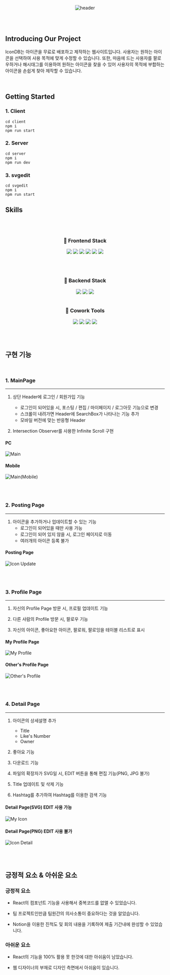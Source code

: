 <div align="center">

  ![header](https://capsule-render.vercel.app/api?type=soft&color=auto&height=300&section=header&text=IconDB&fontSize=90)
  
</div>

<br><br>

## Introducing Our Project
IconDB는 아이콘을 무료로 배포하고 제작하는 웹사이트입니다. 사용자는 원하는 아이콘을 선택하여 사용 목적에 맞게 수정할 수 있습니다. 또한, 마음에 드는 사용자를 팔로우하거나 해시태그를 이용하여 원하는 아이콘을 찾을 수 있어 사용자의 목적에 부합하는 아이콘을 손쉽게 찾아 제작할 수 있습니다.

<br>

## Getting Started

### 1. Client
    cd client
    npm i
    npm run start
    
### 2. Server
    cd server
    npm i
    npm run dev

### 3. svgedit
    cd svgedit
    npm i
    npm run start

## Skills

<br><br>

<div align="center">

  ### 📌 Frontend Stack
  <img src="https://img.shields.io/badge/HTML-E34F26?style=flat-square&logo=HTML5&logoColor=white"/>
  <img src="https://img.shields.io/badge/CSS-1572B6?style=flat-square&logo=CSS3&logoColor=white"/>
  <img src="https://img.shields.io/badge/JavaScript-F7DF1E?style=flat-square&logo=JavaScript&logoColor=white"/>
  <img src="https://img.shields.io/badge/React-61DAFB?style=flat-square&logo=React&logoColor=white"/>
  <img src="https://img.shields.io/badge/styledcomponents-DB7093?style=flat-square&logo=styledcomponents&logoColor=white"/>
  <img src="https://img.shields.io/badge/npm-CB3837?style=flat-square&logo=npm&logoColor=white"/>
  
  <br><br>
  
  ### 📌 Backend Stack
  <img src="https://img.shields.io/badge/MySQL-4479A1?style=flat-square&logo=mysql&logoColor=white"/>
  <img src="https://img.shields.io/badge/Node.js-339933?style=flat-square&logo=nodedotjs&logoColor=white"/>
  <img src="https://img.shields.io/badge/Amazon AWS-232F3E?style=flat-square&logo=amazonaws&logoColor=white"/>
  <br><br>
  
  ### 📌 Cowork Tools
  <img src="https://img.shields.io/badge/VSCode-007ACC?style=flat-square&logo=visualstudiocode&logoColor=white"/>
  <img src="https://img.shields.io/badge/GitHub-181717?style=flat-square&logo=github&logoColor=white"/>
  <img src="https://img.shields.io/badge/Notion-000000?style=flat-square&logo=notion&logoColor=white"/>
  <img src="https://img.shields.io/badge/Discord-5865F2?style=flat-square&logo=discord&logoColor=white"/>
</div>

<br><br>

## 구현 기능

<br>

### 1. MainPage
--------
1. 상단 Header에 로그인 / 회원가입 기능 
    + 로그인이 되어있을 시, 포스팅 / 편집 / 마이페이지 / 로그아웃 기능으로 변경
    + 스크롤이 내려가면 Header에 SearchBox가 나타나는 기능 추가
    + 모바일 버전에 맞는 반응형 Header

2. Intersection Observer를 사용한 Infinite Scroll 구현

#### PC
![Main](https://user-images.githubusercontent.com/89950902/227500136-5bbcd2de-8ac3-4115-8051-a3059cba8957.PNG)

#### Mobile
![Main(Mobile)](https://user-images.githubusercontent.com/89950902/227500164-908740ce-bd62-41e6-9cd1-276e1125e4ae.PNG)

<br><br>

### 2. Posting Page
----------
1. 아이콘을 추가하거나 업데이트할 수 있는 기능
    + 로그인이 되어있을 때만 사용 가능
    + 로그인이 되어 있지 않을 시, 로그인 페이지로 이동
    + 여러개의 아이콘 등록 불가

#### Posting Page
![Icon Update](https://user-images.githubusercontent.com/89950902/227500881-ce9ff7f7-48fd-4893-b7bc-90fe5f58a276.PNG)

<br><br>

### 3. Profile Page
----------
1. 자신의 Profile Page 방문 시, 프로필 업데이트 기능

2. 다른 사람의 Profile 방문 시, 팔로우 기능

3. 자신의 아이콘, 좋아요한 아이콘, 팔로워, 팔로잉을 테이블 리스트로 표시

#### My Profile Page
![My Profile](https://user-images.githubusercontent.com/89950902/227500804-d4dacb51-d9b1-4f2a-8ccc-647ae7f2ef09.PNG)

#### Other's Profile Page
![Other's Profile](https://user-images.githubusercontent.com/89950902/227500830-4d8c6806-6a54-4712-b164-30c9e27be666.PNG)

<br><br>

### 4. Detail Page
--------
1.  아이콘의 상세설명 추가
    + Title
    + Like's Number
    + Owner

2.  좋아요 기능 
3.  다운로드 기능
4.  파일의 확장자가 SVG일 시, EDIT 버튼을 통해 편집 기능(PNG, JPG 불가)
5.  Title 업데이트 및 삭제 기능
6.  Hashtag를 추가하여 Hashtag를 이용한 검색 기능

#### Detail Page(SVG) EDIT 사용 가능
![My Icon](https://user-images.githubusercontent.com/89950902/227500848-592d4ea2-a328-40bf-9f6a-fd292ae871e1.PNG)

#### Detail Page(PNG) EDIT 사용 불가
![Icon Detail](https://user-images.githubusercontent.com/89950902/227500862-fdb4928c-199d-40dd-a319-4e3f261b4582.PNG)

<br><br>

## 긍정적 요소 & 아쉬운 요소

<p align="justify">

### 긍정적 요소
+ React의 컴포넌트 기능을 사용해서 중복코드를 없앨 수 있었습니다.
  
+ 팀 프로젝트인만큼 팀원간의 의사소통이 중요하다는 것을 알았습니다.
  
+ Notion을 이용한 진척도 및 회의 내용을 기록하여 제출 기간내에 완성할 수 있었습니다.

### 아쉬운 요소
+ React의 기능을 100% 활용 못 한것에 대한 아쉬움이 남았습니다.
  
+ 웹 디자이너의 부재로 디자인 측면에서 아쉬움이 있습니다.
</p>

<br>


<!-- Stack Icon Refernces -->

[js]: /client/public/javascript.svg
[css]: /client/public/css.svg
[react]: /client/public/react.svg
[node]: /client/public/nodedotjs.svg
[Notion]: /client/public/notion.svg
